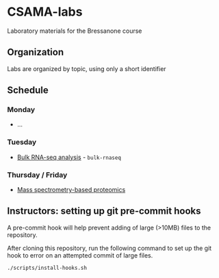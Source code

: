 # CSAMA-labs

Laboratory materials for the Bressanone course

## Organization

Labs are organized by topic, using only a short identifier

## Schedule

### Monday

* ...

### Tuesday

* [Bulk RNA-seq analysis](bulk-rnaseq/rnaseqGene_CSAMA2024.Rmd) - `bulk-rnaseq`

### Thursday / Friday

* [Mass spectrometry-based proteomics](https://rformassspectrometry.github.io/book/)

## Instructors: setting up git pre-commit hooks

A pre-commit hook will help prevent adding of large (>10MB) files to
the repository. 

After cloning this repository, run the following command to set up the
git hook to error on an attempted commit of large files.

```sh
./scripts/install-hooks.sh
```
